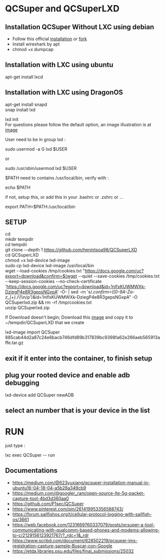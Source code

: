 # QCSuper and QCSuperLXD

## Installation QCSuper Without LXC using debian
* Follow this official [installation](https://github.com/P1sec/QCSuper) or [fork](https://github.com/SitrakaResearchAndPOC/fork_QCSuper)
* Install wireshark by apt
* chmod +x dumpcap

## Installation with LXC  using ubuntu
apt-get install lxcd



## Installation with LXC  using DragonOS
apt-get install snapd  
snap install lxd  

  
lxd init  
For questions please follow the default option, an image illustration is at [image](https://github.com/SitrakaResearchAndPOC/QCSuper/blob/main/screen.jpg) 
  
User need to be in group lxd :

sudo usermod -a G lxd $USER  

or  

sudo /usr/sbin/usermod lxd $USER  

$PATH need to contains /usr/local/bin, verify with :  

echo $PATH  

if not, setup this, or add this in your .bashrc or .zshrc or ...  

export PATH=$PATH:/usr/local/bin  


## SETUP
cd  
mkdir tempdir  
cd tempdir  
git clone --depth 1 https://github.com/henintsoa98/QCSuperLXD  
cd QCSuperLXD  
chmod +x lxd-device lxd-image  
sudo cp lxd-device lxd-image /usr/local/bin  
wget --load-cookies /tmp/cookies.txt "https://docs.google.com/uc?export=download&confirm=$(wget --quiet --save-cookies /tmp/cookies.txt --keep-session-cookies --no-check-certificate 'https://docs.google.com/uc?export=download&id=1nlfxKUWMWXk-DziegP4e8R3gepsNGxpA' -O- | sed -rn 's/.*confirm=([0-9A-Za-z_]+).*/\1\n/p')&id=1nlfxKUWMWXk-DziegP4e8R3gepsNGxpA" -O QCSuperlxd.zip  && rm -rf /tmp/cookies.txt  
unzip  QCSuperlxd.zip  

If Download doesn't begin;
Download this [image](https://drive.google.com/file/d/1nlfxKUWMWXk-DziegP4e8R3gepsNGxpA/view?usp=sharing) and copy it to ~/tempdir/QCSuperLXD  that we create

lxd-image import QCSuper 885cab44d2a87c24e6bacb746dfd89b317839bc9398fa62e266aeb565913affe.tar.gz  
## exit if it enter into the container, to finish setup
## plug your rooted device and enable adb debugging
lxd-device add QCSuper newADB
## select an number that is your device in the list

# RUN
just type :  

lxc exec QCSuper -- run


## Documentations
* https://medium.com/@623yuxiang/qcsuper-installation-manual-in-ubuntu16-04-18-04-a5b28a349cb9
* https://medium.com/@googler_ram/open-source-lte-5g-packet-capture-tool-4bd3d360aa0
* https://github.com/P1sec/QCSuper
* https://www.pinterest.com/pin/261419953356588743/
* https://forum.sailfishos.org/t/cellular-protocol-logging-with-sailfish-os/3661
* https://web.facebook.com/1231669760337079/posts/qcsuper-a-tool-communicating-with-qualcomm-based-phones-and-modems-allowing-to-c/2129156123921767/?_rdc=1&_rdr
* https://www.scribd.com/document/628502219/qcsuper-ims-registration-capture-sample-Buscar-con-Google
* https://etda.libraries.psu.edu/files/final_submissions/25032
